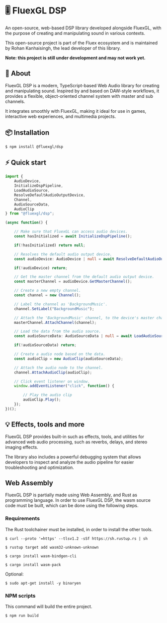 # 🎚️ FluexGL DSP
An open-source, web-based DSP library developed alongside FluexGL, with the purpose of creating and manipulating sound in various contexts.

This open-source project is part of the Fluex ecosystem and is maintained by Rohan Kanhaisingh, the lead developer of this library.

**Note: this project is still under development and may not work yet.**

## 🧩 About
FluexGL DSP is a modern, TypeScript-based Web Audio library for creating and manipulating sound. Inspired by and based on DAW-style workflows, it provides a flexible, object-oriented channel system with master and sub channels.

It integrates smoothly with FluexGL, making it ideal for use in games, interactive web experiences, and multimedia projects.

## 📦 Installation

```
$ npm install @fluexgl/dsp
```

## ⚡ Quick start

```ts
import { 
    AudioDevice, 
    InitializeDspPipeline, 
    LoadAudioSource, 
    ResolveDefaultAudioOutputDevice, 
    Channel, 
    AudioSourceData, 
    AudioClip 
} from "@fluexgl/dsp";

(async function() {

    // Make sure that FluexGL can access audio devices.
    const hasInitialized = await InitializeDspPipeline();

    if(!hasInitialized) return null;

    // Resolves the default audio output device.
    const audioDevice: AudioDevice | null = await ResolveDefaultAudioOutputDevice();

    if(!audioDevice) return;

    // Get the master channel from the default audio output device.
    const masterChannel = audioDevice.GetMasterChannel();

    // Create a new empty channel.
    const channel = new Channel();

    // Label the channel as 'BackgroundMusic'.
    channel.SetLabel("BackgroundMusic");

    // Attach the 'BackgroundMusic' channel, to the device's master channel.
    masterChannel.AttachChannel(channel);

    // Load the data from the audio source.
    const audioSourceData: AudioSourceData | null = await LoadAudioSource("/assets/data/bruh.mp3");

    if(!audioSourceData) return;

    // Create a audio node based on the data.
    const audioClip = new AudioClip(audioSourceData);

    // Attach the audio node to the channel.
    channel.AttachAudioClip(audioClip);

    // Click event listener on window.
    window.addEventListener("click", function() {

        // Play the audio clip
        audioClip.Play();
    });
})();
```

## 💡 Effects, tools and more
FluexGL DSP provides built-in such as effects, tools, and utilities for advanced web audio processing, such as reverbs, delays, and stereo imaging effects.

The library also includes a powerful debugging system that allows developers to inspect and analyze the audio pipeline for easier troubleshooting and optimization.

## Web Assembly

FluexGL DSP is partially made using Web Assembly, and Rust as programming language. In order to use FluexGL DSP, the wasm source code must be built, which can be done using the following steps.

### Requirements

The Rust toolchainer must be installed, in order to install the other tools.

```
$ curl --proto '=https' --tlsv1.2 -sSf https://sh.rustup.rs | sh
```

```
$ rustup target add wasm32-unknown-unknown
```

```
$ cargo install wasm-bindgen-cli
```

```
$ cargo install wasm-pack
```

Optional:
```
$ sudo apt-get install -y binaryen
```

### NPM scripts

This command will build the entire project.
```
$ npm run build
```